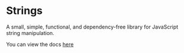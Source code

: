 # Strings

A small, simple, functional, and dependency-free library for JavaScript string manipulation.

You can view the docs [here](./docs)